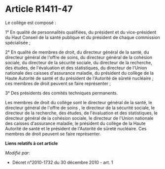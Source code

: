 # Article R1411-47

Le collège est composé : 

1° En qualité de personnalités qualifiées, du président et du  vice-président du Haut Conseil de la santé publique et du
président de  chaque commission spécialisée ; 

2° En qualité de  membres de droit, du directeur général de la santé, du directeur général  de l'offre de soins, du directeur
général de la cohésion sociale, du  directeur de la sécurité sociale, du directeur de la recherche, des  études, de
l'évaluation et des statistiques, du directeur de l'Union  nationale des caisses d'assurance maladie, du président du collège
de la  Haute Autorité de santé et du président de l'Autorité de sûreté  nucléaire ; ces membres de droit peuvent se faire
représenter ; 

3° Des présidents des comités techniques permanents. 

Les membres de droit du collège sont le directeur général de la santé, le           directeur général de l'offre de soins ,
le directeur de la sécurité sociale, le directeur de la recherche, des études, de l'évaluation et des statistiques, le
directeur général de la cohésion sociale, le directeur de l'Union nationale des caisses d'assurance maladie, le président du
collège de la Haute Autorité de santé et le président de l'Autorité de sûreté nucléaire. Ces membres de droit peuvent se
faire représenter.

**Liens relatifs à cet article**

_Modifié par_:

  - Décret n°2010-1732 du 30 décembre 2010 - art. 1
